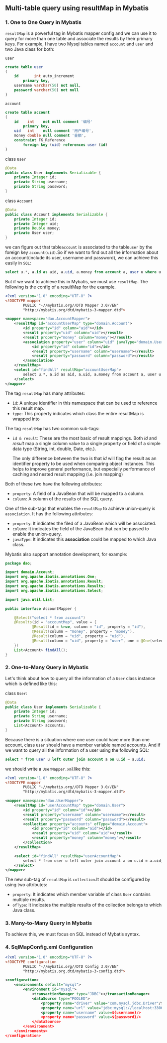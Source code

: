 ## Multi-table query using resultMap in Mybatis

### 1. One to One Query in Mybatis

`resultMap` is a powerful tag in Mybatis mapper config and we can use it to query for more than one table and associate the results by their primary keys. For example, I have two Mysql tables named `account` and `user` and two Java class for both:

`user`

```sql
create table user
(
    id       int auto_increment
        primary key,
    username varchar(50) not null,
    password varchar(50) not null
)
```

`account`

```sql
create table account
(
    id    int    not null comment '编号'
        primary key,
    uid   int    null comment '用户编号',
    money double null comment '金额',
    constraint FK_Reference
        foreign key (uid) references user (id)
)
```

class `User`

```java
@Data
public class User implements Serializable {
    private Integer id;
    private String username;
    private String password;
}
```

class `Account`

```java
@Data
public class Account implements Serializable {
    private Integer id;
    private Integer uid;
    private Double money;
    private User user;
}
```

we can figure out that table`account` is associated to the table`user` by the foreign key `account(uid)`.So if we want to find out all the information about an account(include its user, username and password), we can achieve this easily in `SQL`:

```sql
select u.*, a.id as aid, a.uid, a.money from account a, user u where u.id = a.uid;
```

But if we want to achieve this in Mybatis, we must use `resultMap`. The following is the config of a resultMap for the example.

```xml
<?xml version="1.0" encoding="UTF-8" ?>
<!DOCTYPE mapper
        PUBLIC "-//mybatis.org//DTD Mapper 3.0//EN"
        "http://mybatis.org/dtd/mybatis-3-mapper.dtd">

<mapper namespace="dao.AccountMapper">
    <resultMap id="accountUserMap" type="domain.Account">
        <id property="id" column="aid"></id>
        <result property="uid" column="uid"></result>
        <result property="money" column="money"></result>
        <association property="user" column="uid" javaType="domain.User">
            <id property="id" column="id"></id>
            <result property="username" column="username"></result>
            <result property="password" column="password"></result>
        </association>
    </resultMap>
    <select id="findAll" resultMap="accountUserMap">
        select u.*, a.id as aid, a.uid, a.money from account a, user u where u.id = a.uid;
    </select>
</mapper>
```

The tag `resultMap` has many attributes:

- `id`: A unique identifier in this namespace that can be used to reference this result map.
- `type`:  This property indicates which class the entire resultMap is wrapped into



The tag `resultMap` has two common sub-tags:

- `id & result`: These are the most basic of result mappings. Both *id* and *result* map a single column value to a single property or field of a simple data type (String, int, double, Date, etc.).

  The only difference between the two is that *id* will flag the result as an identifier property to be used when comparing object instances. This helps to improve general performance, but especially performance of caching and nested result mapping (i.e. join mapping)

 Both of these two have the following attributes:

- `property`: A field of a JavaBean that will be mapped to a column.
- `column`: A column of the results of the SQL query.

One of the sub-tags that enables the `resultMap` to achieve union-query is `association`. It has the following attributes:

- `property`: It indicates the filed of a JavaBean which will be associated.
- `column`: It indicates the field of the JavaBean that can be passed to enable the union-query.
- `javaType`: It indicates this **association** could be mapped to which Java class.

Mybatis also support annotation development, for example:

```java
package dao;

import domain.Account;
import org.apache.ibatis.annotations.One;
import org.apache.ibatis.annotations.Result;
import org.apache.ibatis.annotations.Results;
import org.apache.ibatis.annotations.Select;

import java.util.List;

public interface AccountMapper {

    @Select("select * from account")
    @Results(id = "accountMap", value = {
            @Result(id = true, column = "id", property = "id"),
            @Result(column = "money", property = "money"),
            @Result(column = "uid", property = "uid"),
            @Result(column = "uid", property = "user", one = @One(select = "dao.UserMapper.findById"))
    })
    List<Account> findAll();
}
```



### 2. One-to-Many Query in Mybatis

Let's think about how to query all the information of a `User` class instance which is defined like this:

class `User`:

```java
@Data
public class User implements Serializable {
    private Integer id;
    private String username;
    private String password;
    List<Account> accounts;
}
```

Because there is a situation where one user could have more than one account, class `User` should have a member variable named accounts. And if we want to query all the information of a user using the following SQL:

```sql
select * from user u left outer join account a on u.id = a.uid;
```

we should write a `UserMapper.xml`like this:

```xml
<?xml version="1.0" encoding="UTF-8" ?>
<!DOCTYPE mapper
        PUBLIC "-//mybatis.org//DTD Mapper 3.0//EN"
        "http://mybatis.org/dtd/mybatis-3-mapper.dtd">

<mapper namespace="dao.UserMapper">
    <resultMap id="userAccountMap" type="domain.User">
        <id property="id" column="id"></id>
        <result property="username" column="username"></result>
        <result property="password" column="password"></result>
        <collection property="accounts" ofType="domain.Account">
            <id property="id" column="aid"></id>
            <result property="uid" column="uid"></result>
            <result property="money" column="money"></result>
        </collection>
    </resultMap>

    <select id="findAll" resultMap="userAccountMap">
        select * from user u left outer join account a on u.id = a.uid;
    </select>
</mapper>
```

The new sub-tag of `resultMap` is `collection`.It should be configured by using two attributes:

- `property`: It indicates which member variable of class `User` contains multiple results.
- `ofType`: It indicates the multiple results of the collection belongs to which Java class.

### 3. Many-to-Many Query in Mybatis

To achieve this, we must focus on SQL instead of Mybatis syntax.

### 4. SqlMapConfig.xml Configuration

```xml
<?xml version="1.0" encoding="UTF-8" ?>
<!DOCTYPE configuration
        PUBLIC "-//mybatis.org//DTD Config 3.0//EN"
        "http://mybatis.org.dtd/mybatis-3-config.dtd">

<configuration>
    <environments default="mysql">
        <environment id="mysql">
            <transactionManager type="JDBC"></transactionManager>
            <dataSource type="POOLED">
                <property name="driver" value="com.mysql.jdbc.Driver"/>
                <property name="url" value="jdbc:mysql://localhost:3306/JavaTester"/>
                <property name="username" value=${username}/>
                <property name="password" value=${password}/>
            </dataSource>
        </environment>
    </environments>
</configuration>
```

